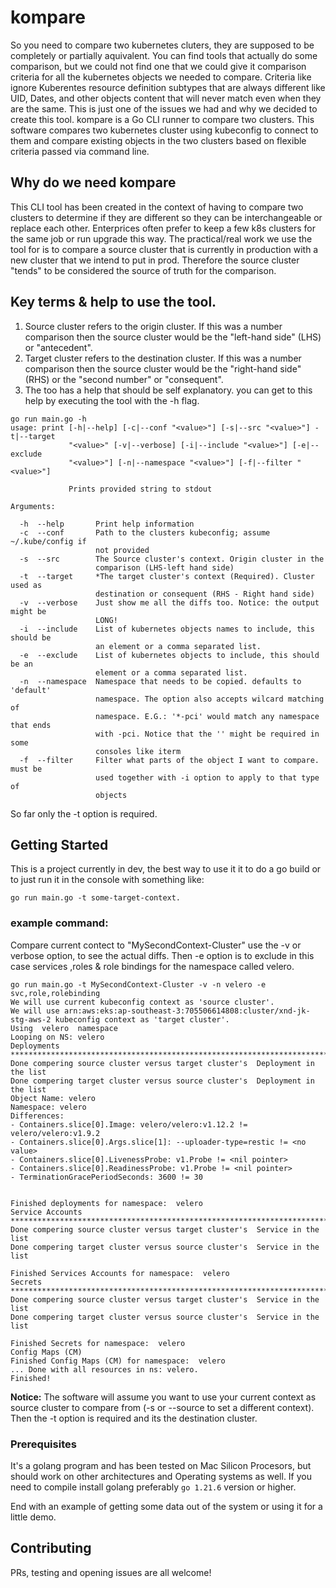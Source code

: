 # kompare

So you need to compare two kubernetes cluters, they are supposed to be completely or partially aquivalent. You can find tools that actually do some comparison, but we could not find one that we could give it comparison criteria for all the kubernetes objects we needed to compare. Criteria like ignore Kuberentes resource definition subtypes that are always different like UID, Dates, and other objects content that will never match even when they are the same. This is just one of the issues we had and why we decided to create this tool. 
kompare is a Go CLI runner to compare two clusters. This software compares two kubernetes cluster using kubeconfig to connect to them and compare existing objects in the two clusters based on flexible criteria passed via command line.
## Why do we need kompare
This CLI tool has been created in the context of having to compare two clusters to determine if they are different so they can be interchangeable or replace each other. Enterprices often prefer to keep a few k8s clusters for the same job or run upgrade this way. The practical/real work we use the tool for is to compare a source cluster that is currently in production with a new cluster that we intend to put in prod. Therefore the source cluster "tends" to be considered the source of truth for the comparison.

## Key terms & help to use the tool.
1. Source cluster refers to the origin cluster. If this was a number comparison then the source cluster would be the "left-hand side" (LHS) or "antecedent".
2. Target cluster refers to the destination cluster. If this was a number comparison then the source cluster would be the "right-hand side" (RHS) or the "second number" or  "consequent".
3. The too has a help that should be self explanatory. you can get to this help by executing the tool with the -h flag.
```
go run main.go -h
usage: print [-h|--help] [-c|--conf "<value>"] [-s|--src "<value>"] -t|--target
             "<value>" [-v|--verbose] [-i|--include "<value>"] [-e|--exclude
             "<value>"] [-n|--namespace "<value>"] [-f|--filter "<value>"]

             Prints provided string to stdout

Arguments:

  -h  --help       Print help information
  -c  --conf       Path to the clusters kubeconfig; assume ~/.kube/config if
                   not provided
  -s  --src        The Source cluster's context. Origin cluster in the
                   comparison (LHS-left hand side)
  -t  --target     *The target cluster's context (Required). Cluster used as
                   destination or consequent (RHS - Right hand side)
  -v  --verbose    Just show me all the diffs too. Notice: the output might be
                   LONG!
  -i  --include    List of kubernetes objects names to include, this should be
                   an element or a comma separated list.
  -e  --exclude    List of kubernetes objects to include, this should be an
                   element or a comma separated list.
  -n  --namespace  Namespace that needs to be copied. defaults to 'default'
                   namespace. The option also accepts wilcard matching of
                   namespace. E.G.: '*-pci' would match any namespace that ends
                   with -pci. Notice that the '' might be required in some
                   consoles like iterm
  -f  --filter     Filter what parts of the object I want to compare. must be
                   used together with -i option to apply to that type of
                   objects
```
So far only the -t option is required.

## Getting Started

This is a project currently in dev, the best way to use it it to do a go build or to just run it in the console with something like:
```
go run main.go -t some-target-context.
```
### example command:
Compare current contect to "MySecondContext-Cluster" use the -v or verbose option, to see the actual diffs. Then -e option is to exclude in this case services ,roles & role bindings for the namespace called velero.
```
go run main.go -t MySecondContext-Cluster -v -n velero -e svc,role,rolebinding
We will use current kubeconfig context as 'source cluster'.
We will use arn:aws:eks:ap-southeast-3:705506614808:cluster/xnd-jk-stg-aws-2 kubeconfig context as 'target cluster'.
Using  velero  namespace
Looping on NS: velero
Deployments
******************************************************************************************************
Done compering source cluster versus target cluster's  Deployment in the list
Done compering target cluster versus source cluster's  Deployment in the list
Object Name: velero
Namespace: velero
Differences:
- Containers.slice[0].Image: velero/velero:v1.12.2 != velero/velero:v1.9.2
- Containers.slice[0].Args.slice[1]: --uploader-type=restic != <no value>
- Containers.slice[0].LivenessProbe: v1.Probe != <nil pointer>
- Containers.slice[0].ReadinessProbe: v1.Probe != <nil pointer>
- TerminationGracePeriodSeconds: 3600 != 30


Finished deployments for namespace:  velero
Service Accounts
***************************************************************************************************
Done compering source cluster versus target cluster's  Service in the list
Done compering target cluster versus source cluster's  Service in the list

Finished Services Accounts for namespace:  velero
Secrets
***************************************************************************************************
Done compering source cluster versus target cluster's  Service in the list
Done compering target cluster versus source cluster's  Service in the list

Finished Secrets for namespace:  velero
Config Maps (CM)
Finished Config Maps (CM) for namespace:  velero
... Done with all resources in ns: velero.
Finished!
```
**Notice:** The software will assume you want to use your current context as source cluster to compare from (-s or --source to set a different context). Then the -t option is required and its the destination cluster. 

### Prerequisites

It's a golang program and has been tested on Mac Silicon Procesors, but should work on other architectures and Operating systems as well. If you need to compile install golang preferably `go 1.21.6` version or higher.

End with an example of getting some data out of the system or using it for a little demo.

## Contributing

PRs, testing and opening issues are all welcome!

